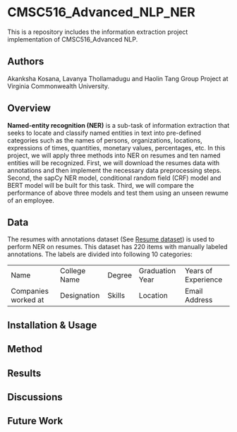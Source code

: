 # CMSC516_Advanced_NLP_NER
This is a repository includes the information extraction project implementation of CMSC516_Advanced NLP.

## Authors
Akanksha Kosana, Lavanya Thollamadugu and Haolin Tang Group Project at Virginia Commonwealth University.

## Overview
**Named-entity recognition (NER)** is a sub-task of information extraction that seeks to locate and classify named entities in text into pre-defined categories such as the names of persons, organizations, locations, expressions of times, quantities, monetary values, percentages, etc. In this project, we will apply three methods into NER on resumes and ten named entities will be recognized. First, we will download the resumes data with annotations and then implement the necessary data preprocessing steps. Second, the sapCy NER model, conditional random field (CRF) model and BERT model will be built for this task. Third, we will compare the performance of above three models and test them using an unseen rewume of an employee.     

## Data
The resumes with annotations dataset (See [Resume dataset](https://github.com/HaolinTang/CMSC516_Advanced_NLP_NER/tree/main/data)) is used to perform NER on resumes. This dataset has 220 items with manually labeled annotations. The labels are divided into following 10 categories:
<div align="center">
<table>
<tr>
    <td>Name</td>
    <td>College Name</td>
    <td>Degree</td>
    <td>Graduation Year</td>
    <td>Years of Experience</td>
</tr>
<tr>
    <td>Companies worked at</td>
    <td>Designation</td>
    <td>Skills</td>
    <td>Location</td>
    <td>Email Address</td>
</tr>
</table>
</div>

## Installation & Usage

## Method

## Results

## Discussions

## Future Work
